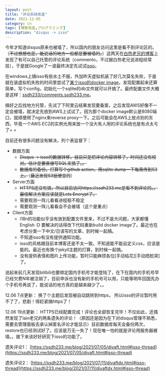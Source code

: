 ```yaml
---
layout: post
title: "评论系统改造"
date: 2021-12-05
category: cn
tags: [博客改造,プログラミング]
description: "disqus -> isso"
---
```


今年才知道disqus原来也被墙了，所以国内的朋友访问这里是看不到评论区的。（~~不过想想也是，能说话的地方一般都是要被墙的。~~）这两天在[白热老兄的博客](https://blog.asaki.me/)上发现了有可以自己托管的评论系统（commento，不过据白热老兄说进程经常挂），于是就Google了一波最终决定先试试[isso](https://posativ.org/isso/)。

在windows上搞isso有些水土不服，外加昨天虚拟机装了好几次莫名失败，于是就在装虚拟机失败的时间里尝试了[某个isso的docker image](https://hub.docker.com/r/machines/isso)，发现配置起来还算简单，写个config，初始化一个sqlite的db文件就可以开搞了。最终配置文件大概是这样：[ssdh233/comments.ssdh233.me](https://github.com/ssdh233/comments.ssdh233.me)。

搞好之后找地方托管，先试了下阿里云结果发现要备案，之后发现AWS好像不一定会被墙，就决定先放到AWS上试试了。因为那个docker image默认是8080端口，就顺便用了nginx来reverse proxy一下。之后可能会在AWS上放点别的东西，毕竟一个AWS EC2的实例光用来放一个没大有人用的评论系统也是有点太亏了= =

目前还有很多问题没有解决，列个表监督下：

* 数据方面
  * ~~Disqus -> isso的数据转移，目前只是把评论内容转移了，时间还没有校对。估计是要直接写SQL来搞了。。~~
  * ~~数据库的备份。打算写个github action，用sqlite dump一下每周传到S3上。~~（~~最近发现S3挺便宜的~~）
* Server方面
  * ~~HTTPS还没有搞，所以目前访问https://ssdh233.me是看不到评论的。。最佳解决方案应该就是Lets Encrypt了。~~
  * 需要观测一阵儿看看进程稳不稳定
  * 需要观测一阵儿看看会不会被墙（这个是重点）
* Client方面
  * i18n的功能似乎没有放到配置文件里来，不过不是大问题，大家都懂English :D 要解决的话得改下代码重新build docker image了。最近也在考虑分类一下中文/日语写的文章，到时候一起搞。
  * 不知道isso有没有提供通知功能。
  * isso的风格跟目前本博客还是不太一致。不知道能不能自定义css，应该是能的。最近也有换个jekyll主题的打算，到时候一起搞。
  * 没有提供表情和图片上传功能，暂时只能麻烦各位[手动枯花][手动捂脸哭]了。


说起来前几天发现bilibili也要绑定国内手机号才能登陆了，在下在国内的手机号早已经欠费N年被注销了，目前申诉也没有新的手机号可以用，只能等明年回国先办个手机号再说了，能说话的地方真的是越来越少了。。

12.06 7点更新： 换了个主题后发现被自动跳转到https， 所以isso的评论暂时用不了了，悲剧！得赶紧搞https了！

12.06 19点更新： HTTPS已经配置完成！评论也全部恢复完毕！不仅如此，还偶然发现了lain老兄的两条遗失的评论！（原因还是因为在下对disqus管理不熟悉，需要去管理面板去承认掉匿名评论才能显示）目前数据库每天会备份两次，restore也已经测试好了。应该是万无一失了！现在唯一怕的就是评论用服务器被墙。。接下来该好好研究下isso的功能了。

遗失评论1： [https://ssdh233.me/blog/2021/07/05/divaft.html#isso-thread](https://ssdh233.me/blog/2021/07/05/divaft.html#isso-thread)

遗失评论2： [https://ssdh233.me/blog/2021/07/11/divaftdx.html#isso-thread](https://ssdh233.me/blog/2021/07/11/divaftdx.html#isso-thread)